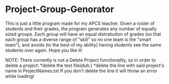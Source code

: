 # Project-Group-Genorator
This is just a little program made for my APCS teacher.
Given a roster of students and their grades, the
program generates any number of equally sized groups.
Each group will have an equal distrabution of grades
(so  that each group has a diverse range of "skill"
so no one team is the "smart team"), and avoids (to
the best of my ability) having students see the same
students over again. Hope you like it!

NOTE: There currently is not a Delete Project
functionality, so in order to delete a project:
*delete the text file(duh.)
*delete the line with said project's name in ProjectNames.txt
If you don't delete the line it will throw an error
while loading!

